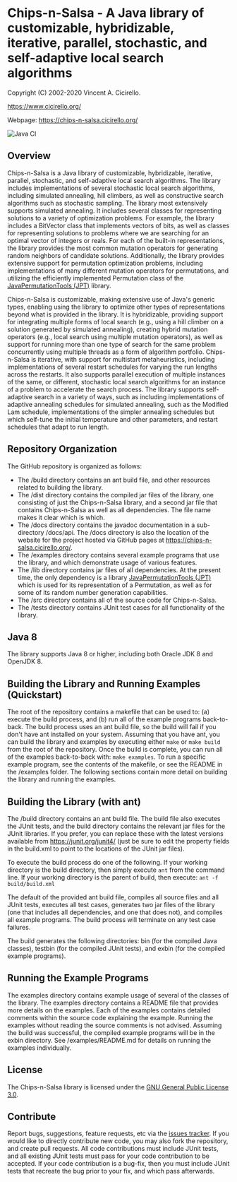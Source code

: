 # Chips-n-Salsa - A Java library of customizable, hybridizable, iterative, parallel, stochastic, and self-adaptive local search algorithms

Copyright (C) 2002-2020 Vincent A. Cicirello.

https://www.cicirello.org/

Webpage: https://chips-n-salsa.cicirello.org/

![Java CI](https://github.com/cicirello/Chips-n-Salsa/workflows/Java%20CI/badge.svg)

## Overview

Chips-n-Salsa is a Java library of customizable, hybridizable, iterative, parallel, stochastic, and self-adaptive local search algorithms. The library includes implementations of several stochastic local search algorithms, including simulated annealing, hill climbers, as well as constructive search algorithms such as stochastic sampling. The library most extensively supports simulated annealing. It includes several classes for representing solutions to a variety of optimization problems. For example, the library includes a BitVector class that implements vectors of bits, as well as classes for representing solutions to problems where we are searching for an optimal vector of integers or reals. For each of the built-in representations, the library provides the most common mutation operators for generating random neighbors of candidate solutions. Additionally, the library provides extensive support for permutation optimization problems, including implementations of many different mutation operators for permutations, and utilizing the efficiently implemented Permutation class of the [JavaPermutationTools (JPT)](https://jpt.cicirello.org/) library.

Chips-n-Salsa is customizable, making extensive use of Java's generic types, enabling using the library to optimize other types of representations beyond what is provided in the library. It is hybridizable, providing support for integrating multiple forms of local search (e.g., using a hill climber on a solution generated by simulated annealing), creating hybrid mutation operators (e.g., local search using multiple mutation operators), as well as support for running more than one type of search for the same problem concurrently using multiple threads as a form of algorithm portfolio. Chips-n-Salsa is iterative, with support for multistart metaheuristics, including implementations of several restart schedules for varying the run lengths across the restarts. It also supports parallel execution of multiple instances of the same, or different, stochastic local search algorithms for an instance of a problem to accelerate the search process. The library supports self-adaptive search in a variety of ways, such as including implementations of adaptive annealing schedules for simulated annealing, such as the Modified Lam schedule, implementations of the simpler annealing schedules but which self-tune the initial temperature and other parameters, and restart schedules that adapt to run length.

## Repository Organization

The GitHub repository is organized as follows:
* The /build directory contains an ant build file, and other resources related to building the library.
* The /dist directory contains the compiled jar files of the library, one consisting of just the Chips-n-Salsa library, and a second jar file that contains Chips-n-Salsa as well as all dependencies.  The file name makes it clear which is which.
* The /docs directory contains the javadoc documentation in a sub-directory /docs/api. The /docs directory is also the location of the website for the project hosted via GitHub pages at https://chips-n-salsa.cicirello.org/.
* The /examples directory contains several example programs that use the library, and which demonstrate usage of various features.
* The /lib directory contains jar files of all dependencies.  At the present time, the only dependency is a library [JavaPermutationTools (JPT)](https://jpt.cicirello.org/) which is used for its representation of a Permutation, as well as for some of its random number generation capabilities.
* The /src directory contains all of the source code for Chips-n-Salsa.
* The /tests directory contains JUnit test cases for all functionality of the library.

## Java 8

The library supports Java 8 or higher, including both Oracle JDK 8 and OpenJDK 8.

## Building the Library and Running Examples (Quickstart)

The root of the repository contains a makefile that can be used to: (a) execute the build process, and (b) run 
all of the example programs back-to-back. The build process uses an ant build file, so the build will fail if 
you don't have ant installed on your system.  Assuming that you have ant, you can build the library and examples 
by executing either `make` or `make build` from the root of the repository.  Once the build is complete, you 
can run all of the examples back-to-back with: `make examples`.  To run a specific example program, see the contents 
of the makefile, or see the README in the /examples folder.  The following sections contain more detail on
building the library and running the examples.

## Building the Library (with ant)

The /build directory contains an ant build file.  The build file also executes the JUnit tests, and the build 
directory contains the relevant jar files for the JUnit libraries. If you prefer, you can replace these 
with the latest versions available from https://junit.org/junit4/ (just be sure to edit the property 
fields in the build.xml to point to the locations of the JUnit jar files).

To execute the build process do one of the following. If your working directory is the build directory, 
then simply execute `ant` from the command line. If your working directory is the parent of build, 
then execute: `ant -f build/build.xml`

The default of the provided ant build file, compiles all source files and all JUnit tests, executes all 
test cases, generates two jar files of the library (one that includes all dependencies, and one that 
does not), and compiles all example programs. The build process will terminate on any test case failures.  

The build generates the following directories: bin (for the compiled Java classes), testbin (for the 
compiled JUnit tests), and exbin (for the compiled example programs).

## Running the Example Programs

The examples directory contains example usage of several of the classes of the library. The examples directory 
contains a README file that provides more details on the examples. Each of the examples contains detailed 
comments within the source code explaining the example. Running the examples without reading the 
source comments is not advised.  Assuming the build was successful, the compiled example programs 
will be in the exbin directory.  See /examples/README.md for details on running the examples individually.

## License

The Chips-n-Salsa library is licensed under the [GNU General Public License 3.0](https://www.gnu.org/licenses/gpl-3.0.en.html).

## Contribute

Report bugs, suggestions, feature requests, etc via the [issues tracker](https://github.com/cicirello/Chips-n-Salsa/issues). If you would like to directly contribute new code, you may also fork the repository, and create pull requests.  All code contributions must include JUnit tests, and all existing JUnit tests must pass for your code contribution to be accepted.  If your code contribution is a bug-fix, then you must include JUnit tests that recreate the bug prior to your fix, and which pass afterwards.
